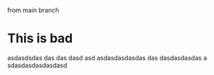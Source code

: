 from main branch 

# This is bad 

asdasdsdas
das
das
dasd
asd
asdasdasdasdas
das
dasdasdasdas
a
sdasdasdasdasdasd